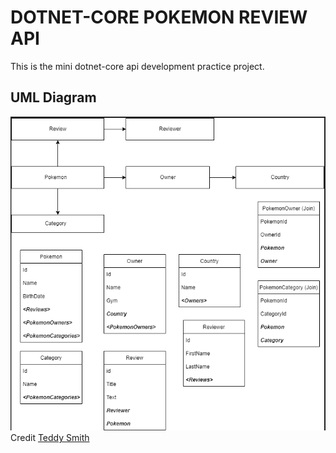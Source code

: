 # DOTNET-CORE POKEMON REVIEW API

This is the mini dotnet-core api development practice project.

## UML Diagram

![UML](examples/UML.png)
Credit [Teddy Smith](https://www.youtube.com/watch?v=_8nLSsK5NDo&list=PL82C6-O4XrHdiS10BLh23x71ve9mQCln0&index=2)